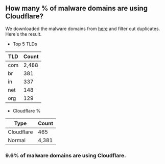 ## How many % of malware domains are using Cloudflare?


We downloaded the malware domains from [here](https://urlhaus.abuse.ch) and filter out duplicates.
Here's the result.


[//]: # (start replacement)


- Top 5 TLDs

| TLD | Count |
| --- | --- |
| com | 2,488 |
| br | 381 |
| in | 337 |
| net | 148 |
| org | 129 |


- Cloudflare %

| Type | Count |
| --- | --- |
| Cloudflare | 465 |
| Normal | 4,381 |


### 9.6% of malware domains are using Cloudflare.